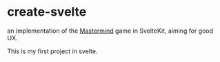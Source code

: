 # create-svelte

an implementation of the [Mastermind](https://en.wikipedia.org/wiki/Mastermind_(board_game)) game in SvelteKit, aiming for good UX.

This is my first project in svelte.